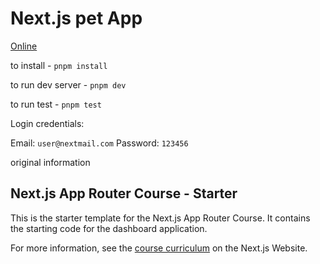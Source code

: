 
# Next.js pet App

[Online](next-dashboard-omega-five.vercel.app)

to install - `pnpm install`

to run dev server - `pnpm dev`

to run test - `pnpm test`



Login credentials:

Email: `user@nextmail.com`
Password: `123456`



original information

## Next.js App Router Course - Starter

This is the starter template for the Next.js App Router Course. It contains the starting code for the dashboard application.

For more information, see the [course curriculum](https://nextjs.org/learn) on the Next.js Website.
